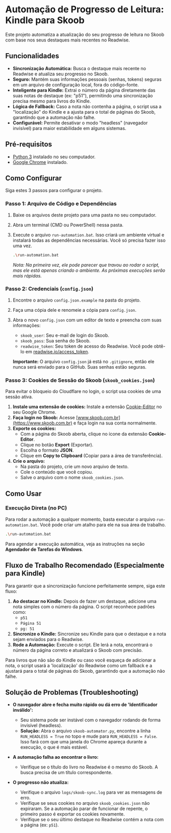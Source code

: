 # Automação de Progresso de Leitura: Kindle para Skoob

Este projeto automatiza a atualização do seu progresso de leitura no Skoob com base nos seus destaques mais recentes no Readwise.

## Funcionalidades

-   **Sincronização Automática:** Busca o destaque mais recente no Readwise e atualiza seu progresso no Skoob.
-   **Seguro:** Mantém suas informações pessoais (senhas, tokens) seguras em um arquivo de configuração local, fora do código-fonte.
-   **Inteligente para Kindle:** Extrai o número da página diretamente das suas notas de destaque (ex: "p51"), permitindo uma sincronização precisa mesmo para livros do Kindle.
-   **Lógica de Fallback:** Caso a nota não contenha a página, o script usa a "localização" do Kindle e a ajusta para o total de páginas do Skoob, garantindo que a automação não falhe.
-   **Configurável:** Permite desativar o modo "headless" (navegador invisível) para maior estabilidade em alguns sistemas.

## Pré-requisitos

-   [Python 3](https://www.python.org/downloads/) instalado no seu computador.
-   [Google Chrome](https://www.google.com/chrome/) instalado.

## Como Configurar

Siga estes 3 passos para configurar o projeto.

### Passo 1: Arquivo de Código e Dependências

1.  Baixe os arquivos deste projeto para uma pasta no seu computador.
2.  Abra um terminal (CMD ou PowerShell) nessa pasta.
3.  Execute o arquivo `run-automation.bat`. Isso criará um ambiente virtual e instalará todas as dependências necessárias. Você só precisa fazer isso uma vez.

    ```bash
    .\run-automation.bat
    ```

    *Nota: Na primeira vez, ele pode parecer que travou ao rodar o script, mas ele está apenas criando o ambiente. As próximas execuções serão mais rápidas.*

### Passo 2: Credenciais (`config.json`)

1.  Encontre o arquivo `config.json.example` na pasta do projeto.
2.  Faça uma cópia dele e renomeie a cópia para `config.json`.
3.  Abra o novo `config.json` com um editor de texto e preencha com suas informações:
    -   `skoob_user`: Seu e-mail de login do Skoob.
    -   `skoob_pass`: Sua senha do Skoob.
    -   `readwise_token`: Seu token de acesso do Readwise. Você pode obtê-lo em [readwise.io/access_token](https://readwise.io/access_token).

    **Importante:** O arquivo `config.json` já está no `.gitignore`, então ele nunca será enviado para o GitHub. Suas senhas estão seguras.

### Passo 3: Cookies de Sessão do Skoob (`skoob_cookies.json`)

Para evitar o bloqueio do Cloudflare no login, o script usa cookies de uma sessão ativa.

1.  **Instale uma extensão de cookies:** Instale a extensão [Cookie-Editor](https://chrome.google.com/webstore/detail/cookie-editor/hlkenndednhfkekhgcdicdfddnkalmdm) no seu Google Chrome.
2.  **Faça login no Skoob:** Acesse [www.skoob.com.br](https://www.skoob.com.br) e faça login na sua conta normalmente.
3.  **Exporte os cookies:**
    -   Com a página do Skoob aberta, clique no ícone da extensão **Cookie-Editor**.
    -   Clique no botão **Export** (Exportar).
    -   Escolha o formato **JSON**.
    -   Clique em **Copy to Clipboard** (Copiar para a área de transferência).
4.  **Crie o arquivo:**
    -   Na pasta do projeto, crie um novo arquivo de texto.
    -   Cole o conteúdo que você copiou.
    -   Salve o arquivo com o nome `skoob_cookies.json`.

## Como Usar

### Execução Direta (no PC)

Para rodar a automação a qualquer momento, basta executar o arquivo `run-automation.bat`. Você pode criar um atalho para ele na sua área de trabalho.

```bash
.\run-automation.bat
```

Para agendar a execução automática, veja as instruções na seção **Agendador de Tarefas do Windows**.

## Fluxo de Trabalho Recomendado (Especialmente para Kindle)

Para garantir que a sincronização funcione perfeitamente sempre, siga este fluxo:

1.  **Ao destacar no Kindle:** Depois de fazer um destaque, adicione uma nota simples com o número da página. O script reconhece padrões como:
    -   `p51`
    -   `Página 51`
    -   `pg: 51`
2.  **Sincronize o Kindle:** Sincronize seu Kindle para que o destaque e a nota sejam enviados para o Readwise.
3.  **Rode a Automação:** Execute o script. Ele lerá a nota, encontrará o número da página correto e atualizará o Skoob com precisão.

Para livros que não são do Kindle ou caso você esqueça de adicionar a nota, o script usará a 'localização' do Readwise como um fallback e a ajustará para o total de páginas do Skoob, garantindo que a automação não falhe.

## Solução de Problemas (Troubleshooting)

-   **O navegador abre e fecha muito rápido ou dá erro de 'Identificador inválido':**
    -   Seu sistema pode ser instável com o navegador rodando de forma invisível (headless).
    -   **Solução:** Abra o arquivo `skoob-automator.py`, encontre a linha `RUN_HEADLESS = True` no topo e mude para `RUN_HEADLESS = False`. Isso fará com que uma janela do Chrome apareça durante a execução, o que é mais estável.

-   **A automação falha ao encontrar o livro:**
    -   Verifique se o título do livro no Readwise é o mesmo do Skoob. A busca precisa de um título correspondente.

-   **O progresso não atualiza:**
    -   Verifique o arquivo `logs/skoob-sync.log` para ver as mensagens de erro.
    -   Verifique se seus cookies no arquivo `skoob_cookies.json` não expiraram. Se a automação parar de funcionar de repente, o primeiro passo é exportar os cookies novamente.
    -   Verifique se o seu último destaque no Readwise contém a nota com a página (ex: `p51`).
